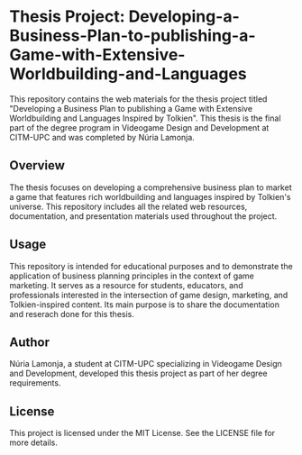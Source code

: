# Thesis Project: Developing-a-Business-Plan-to-publishing-a-Game-with-Extensive-Worldbuilding-and-Languages
This repository contains the web materials for the thesis project titled "Developing a Business Plan to publishing a Game with Extensive Worldbuilding and Languages Inspired by Tolkien". This thesis is the final part of the degree program in Videogame Design and Development at CITM-UPC and was completed by Núria Lamonja.

## Overview
The thesis focuses on developing a comprehensive business plan to market a game that features rich worldbuilding and languages inspired by Tolkien's universe. This repository includes all the related web resources, documentation, and presentation materials used throughout the project.

## Usage
This repository is intended for educational purposes and to demonstrate the application of business planning principles in the context of game marketing. It serves as a resource for students, educators, and professionals interested in the intersection of game design, marketing, and Tolkien-inspired content. Its main purpose is to share the documentation and reserach done for this thesis. 

## Author
Núria Lamonja, a student at CITM-UPC specializing in Videogame Design and Development, developed this thesis project as part of her degree requirements.

## License
This project is licensed under the MIT License. See the LICENSE file for more details.

